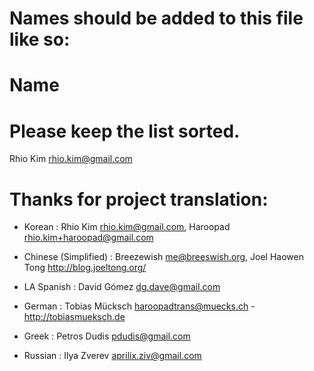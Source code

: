 # Names should be added to this file like so:
#     Name <email address>
#
# Please keep the list sorted.

Rhio Kim <rhio.kim@gmail.com>

# Thanks for project translation:

* Korean                 :  Rhio Kim <rhio.kim@gmail.com>, Haroopad <rhio.kim+haroopad@gmail.com>

* Chinese (Simplified)   :  Breezewish <me@breeswish.org>, Joel Haowen Tong <http://blog.joeltong.org/>
* LA Spanish             :  David Gómez <dg.dave@gmail.com>

* German                 :  Tobias Mücksch <haroopadtrans@muecks.ch> - http://tobiasmueksch.de

* Greek                  :  Petros Dudis <pdudis@gmail.com>

* Russian                :  Ilya Zverev <aprilix.ziv@gmail.com>

